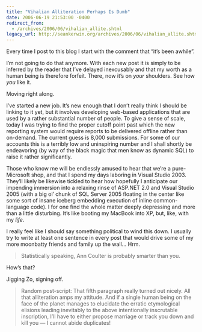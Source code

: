 ```yaml
---
title: "Vihalian Alliteration Perhaps Is Dumb"
date: 2006-06-19 21:53:00 -0400
redirect_from:
  - /archives/2006/06/vihalian_allite.shtml
legacy_url: http://seankerwin.org/archives/2006/06/vihalian_allite.shtml
---
```

Every time I post to this blog I start with the comment that “it’s been awhile”.

I’m not going to do that anymore. With each new post it is simply to be inferred by the reader that I’ve delayed inexcusably and that my worth as a human being is therefore forfeit. There, now it’s on _your_ shoulders. See how _you_ like it.

Moving right along.

I’ve started a new job. It’s new enough that I don’t really think I should be linking to it yet, but it involves developing web-based applications that are used by a rather substantial number of people. To give a sense of scale, today I was trying to find the proper cutoff point past which the new reporting system would require reports to be delivered offline rather than on-demand. The current guess is 8,000 submissions. For some of our accounts this is a terribly low and uninspiring number and I shall shortly be endeavoring (by way of the black magic that men know as dynamic SQL) to raise it rather significantly.

Those who know me will be endlessly amused to hear that we’re a pure-Microsoft shop, and that I spend my days laboring in Visual Studio 2003. They’ll likely be likewise tickled to hear how hopefully I anticipate our impending immersion into a relaxing rinse of ASP.NET 2.0 and Visual Studio 2005 (with a big ol’ chunk of SQL Server 2005 floating in the center like some sort of insane iceberg embedding execution of inline common-language code). I for one find the whole matter deeply depressing and more than a little disturbing. It’s like booting my MacBook into XP, but, like, with my _life_.

I really feel like I should say something political to wind this down. I usually try to write at least one sentence in every post that would drive some of my more moonbatty friends and family up the wall… Hrm.

> Statistically speaking, Ann Coulter is probably smarter than you.  

How’s that?

Jigging Zo, signing off.

> Random post-script: That fifth paragraph really turned out nicely. All that alliteration amps my attitude. And if a single human being on the face of the planet manages to elucidate the erratic etymological elisions leading inevitably to the above intentionally inscrutable inscription, I’ll have to either propose marriage or track you down and kill you — I cannot abide duplicates!
